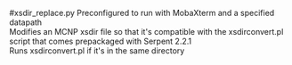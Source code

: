#xsdir_replace.py
Preconfigured to run with MobaXterm and a specified datapath  
Modifies an MCNP xsdir file so that it's compatible with the xsdirconvert.pl script that comes prepackaged with Serpent 2.2.1  
Runs xsdirconvert.pl if it's in the same directory  
